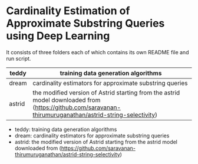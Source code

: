 # Cardinality Estimation of Approximate Substring Queries using Deep Learning

It consists of three folders each of which contains its own README file and run script.

| teddy  | training data generation algorithms                                              |
|--------|----------------------------------------------------------------------------------|
| dream  | cardinality estimators for approximate substring queries                         |
| astrid | the modified version of Astrid starting from the astrid model downloaded from  (<https://github.com/saravanan-thirumuruganathan/astrid-string-selectivity>)|

* teddy: training data generation algorithms
* dream: cardinality estimators for approximate substring queries
* astrid: the modified version of Astrid starting from the astrid model downloaded from
  (<https://github.com/saravanan-thirumuruganathan/astrid-string-selectivity>)
